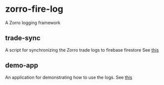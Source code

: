 # zorro-fire-log
A Zorro logging framework

## trade-sync
A script for synchronizing the Zorro trade logs to firebase firestore
See [this](https://github.com/phl3x0r/zorro-fire-log/tree/master/trade-sync)

## demo-app
An application for demonstrating how to use the logs.
See [this](https://github.com/phl3x0r/zorro-fire-log/tree/master/demo-app)

